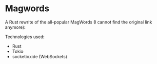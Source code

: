 # Magwords

A Rust rewrite of the all-popular MagWords (I cannot find the original link anymore):

Technologies used:

- Rust
- Tokio
- socketioxide (WebSockets)
